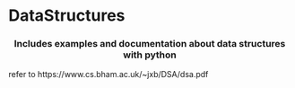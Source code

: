 # DataStructures
<h3 align="center">Includes examples and documentation about data structures with python</h3>
refer to https://www.cs.bham.ac.uk/~jxb/DSA/dsa.pdf
